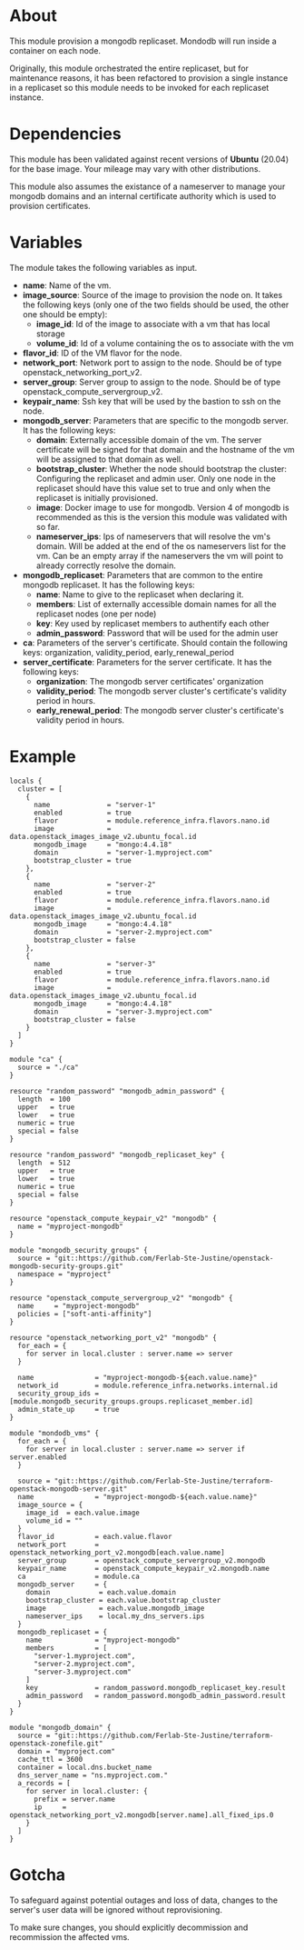 # About

This module provision a mongodb replicaset. Mondodb will run inside a container on each node.

Originally, this module orchestrated the entire replicaset, but for maintenance reasons, it has been refactored to provision a single instance in a replicaset so this module needs to be invoked for each replicaset instance.

# Dependencies

This module has been validated against recent versions of **Ubuntu** (20.04) for the base image. Your mileage may vary with other distributions.

This module also assumes the existance of a nameserver to manage your mongodb domains and an internal certificate authority which is used to provision certificates.

# Variables

The module takes the following variables as input.

- **name**: Name of the vm.
- **image_source**: Source of the image to provision the node on. It takes the following keys (only one of the two fields should be used, the other one should be empty):
  - **image_id**: Id of the image to associate with a vm that has local storage
  - **volume_id**: Id of a volume containing the os to associate with the vm
- **flavor_id**: ID of the VM flavor for the node.
- **network_port**: Network port to assign to the node. Should be of type openstack_networking_port_v2.
- **server_group**: Server group to assign to the node. Should be of type openstack_compute_servergroup_v2.
- **keypair_name**: Ssh key that will be used by the bastion to ssh on the node.
- **mongodb_server**: Parameters that are specific to the mongodb server. It has the following keys:
  - **domain**: Externally accessible domain of the vm. The server certificate will be signed for that domain and the hostname of the vm will be assigned to that domain as well.
  - **bootstrap_cluster**: Whether the node should bootstrap the cluster: Configuring the replicaset and admin user. Only one node in the replicaset should have this value set to true and only when the replicaset is initially provisioned.
  - **image**: Docker image to use for mongodb. Version 4 of mongodb is recommended as this is the version this module was validated with so far.
  - **nameserver_ips**: Ips of nameservers that will resolve the vm's domain. Will be added at the end of the os nameservers list for the vm. Can be an empty array if the nameservers the vm will point to already correctly resolve the domain.
- **mongodb_replicaset**: Parameters that are common to the entire mongodb replicaset. It has the following keys:
  - **name**: Name to give to the replicaset when declaring it. 
  - **members**: List of externally accessible domain names for all the replicaset nodes (one per node)
  - **key**: Key used by replicaset members to authentify each other
  - **admin_password**: Password that will be used for the admin user
- **ca**: Parameters of the server's certificate. Should contain the following keys: organization, validity_period, early_renewal_period
- **server_certificate**: Parameters for the server certificate. It has the following keys:
  - **organization**: The mongodb server certificates' organization
  - **validity_period**: The mongodb server cluster's certificate's validity period in hours.
  - **early_renewal_period**: The mongodb server cluster's certificate's validity period in hours.

# Example

```
locals {
  cluster = [
    {
      name              = "server-1"
      enabled           = true
      flavor            = module.reference_infra.flavors.nano.id
      image             = data.openstack_images_image_v2.ubuntu_focal.id
      mongodb_image     = "mongo:4.4.18"
      domain            = "server-1.myproject.com"
      bootstrap_cluster = true
    },
    {
      name              = "server-2"
      enabled           = true
      flavor            = module.reference_infra.flavors.nano.id
      image             = data.openstack_images_image_v2.ubuntu_focal.id
      mongodb_image     = "mongo:4.4.18"
      domain            = "server-2.myproject.com"
      bootstrap_cluster = false
    },
    {
      name              = "server-3"
      enabled           = true
      flavor            = module.reference_infra.flavors.nano.id
      image             = data.openstack_images_image_v2.ubuntu_focal.id
      mongodb_image     = "mongo:4.4.18"
      domain            = "server-3.myproject.com"
      bootstrap_cluster = false
    }
  ]
}

module "ca" {
  source = "./ca"
}

resource "random_password" "mongodb_admin_password" {
  length  = 100
  upper   = true
  lower   = true
  numeric = true
  special = false
}

resource "random_password" "mongodb_replicaset_key" {
  length  = 512
  upper   = true
  lower   = true
  numeric = true
  special = false
}

resource "openstack_compute_keypair_v2" "mongodb" {
  name = "myproject-mongodb"
}

module "mongodb_security_groups" {
  source = "git::https://github.com/Ferlab-Ste-Justine/openstack-mongodb-security-groups.git"
  namespace = "myproject"
}

resource "openstack_compute_servergroup_v2" "mongodb" {
  name     = "myproject-mongodb"
  policies = ["soft-anti-affinity"]
}

resource "openstack_networking_port_v2" "mongodb" {
  for_each = {
    for server in local.cluster : server.name => server
  }

  name               = "myproject-mongodb-${each.value.name}"
  network_id         = module.reference_infra.networks.internal.id
  security_group_ids = [module.mongodb_security_groups.groups.replicaset_member.id]
  admin_state_up     = true
}

module "mondodb_vms" {
  for_each = {
    for server in local.cluster : server.name => server if server.enabled
  }

  source = "git::https://github.com/Ferlab-Ste-Justine/terraform-openstack-mongodb-server.git"
  name               = "myproject-mongodb-${each.value.name}"
  image_source = {
    image_id  = each.value.image
    volume_id = ""
  }
  flavor_id          = each.value.flavor
  network_port       = openstack_networking_port_v2.mongodb[each.value.name]
  server_group       = openstack_compute_servergroup_v2.mongodb
  keypair_name       = openstack_compute_keypair_v2.mongodb.name
  ca                 = module.ca
  mongodb_server     = {
    domain            = each.value.domain
    bootstrap_cluster = each.value.bootstrap_cluster
    image             = each.value.mongodb_image
    nameserver_ips    = local.my_dns_servers.ips
  }
  mongodb_replicaset = {
    name             = "myproject-mongodb"
    members          = [
      "server-1.myproject.com",
      "server-2.myproject.com",
      "server-3.myproject.com"
    ]
    key              = random_password.mongodb_replicaset_key.result
    admin_password   = random_password.mongodb_admin_password.result
  }
}

module "mongodb_domain" {
  source = "git::https://github.com/Ferlab-Ste-Justine/terraform-openstack-zonefile.git"
  domain = "myproject.com"
  cache_ttl = 3600
  container = local.dns.bucket_name
  dns_server_name = "ns.myproject.com."
  a_records = [
    for server in local.cluster: {
      prefix = server.name
      ip     = openstack_networking_port_v2.mongodb[server.name].all_fixed_ips.0
    }
  ]
}

```

# Gotcha

To safeguard against potential outages and loss of data, changes to the server's user data will be ignored without reprovisioning.

To make sure changes, you should explicitly decommission and recommission the affected vms.